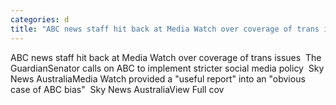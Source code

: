 ```yaml
---
categories: d
title: "ABC news staff hit back at Media Watch over coverage of trans issues  The Guardian"
---
```

ABC news staff hit back at Media Watch over coverage of trans issues&nbsp;&nbsp;The GuardianSenator calls on ABC to implement stricter social media policy&nbsp;&nbsp;Sky News AustraliaMedia Watch provided a "useful report" into an "obvious case of ABC bias"&nbsp;&nbsp;Sky News AustraliaView Full cov